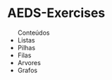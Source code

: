 # AEDS-Exercises
<ul>Conteúdos
  <li>Listas</li>
  <li>Pilhas</li>
  <li>Filas</li>
  <li>Arvores</li>
  <li>Grafos</li>
</ul>
